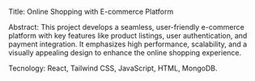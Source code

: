 Title:
Online Shopping with E-commerce Platform


Abstract:
This project develops a seamless, user-friendly e-commerce platform with key features like product listings, user authentication, and payment integration. It emphasizes high performance, scalability, and a visually appealing design to enhance the online shopping experience.

 
Tecnology:
React, Tailwind CSS, JavaScript, HTML, MongoDB.
